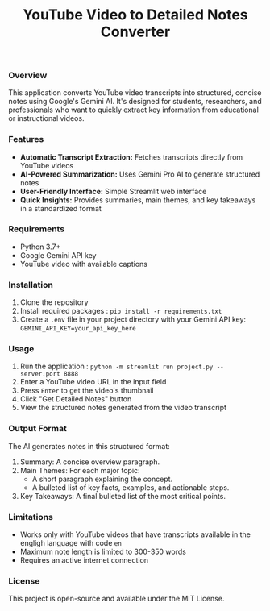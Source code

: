 <h1 align='center'>YouTube Video to Detailed Notes Converter</h1><br>

<h3>Overview</h3>
This application converts YouTube video transcripts into structured, concise notes using Google's Gemini AI. It's designed for students, researchers, and professionals who want to quickly extract key information from educational or instructional videos.<br>

<h3>Features</h3>

- <b>Automatic Transcript Extraction:</b> Fetches transcripts directly from YouTube videos
- <b>AI-Powered Summarization:</b> Uses Gemini Pro AI to generate structured notes
- <b>User-Friendly Interface:</b> Simple Streamlit web interface
- <b>Quick Insights:</b> Provides summaries, main themes, and key takeaways in a standardized format

<h3>Requirements</h3>

- Python 3.7+
- Google Gemini API key
- YouTube video with available captions

<h3>Installation</h3>

1. Clone the repository
2. Install required packages : `pip install -r requirements.txt`
3. Create a `.env` file in your project directory with your Gemini API key: `GEMINI_API_KEY=your_api_key_here`

<h3>Usage</h3>

1. Run the application : `python -m streamlit run project.py --server.port 8888`
2. Enter a YouTube video URL in the input field
3. Press `Enter` to get the video's thumbnail
4. Click "Get Detailed Notes" button
5. View the structured notes generated from the video transcript

<h3>Output Format</h3>

The AI generates notes in this structured format:
1. Summary: A concise overview paragraph.
2. Main Themes: For each major topic:
   - A short paragraph explaining the concept.
   - A bulleted list of key facts, examples, and actionable steps.
3. Key Takeaways: A final bulleted list of the most critical points.

<h3>Limitations</h3>

- Works only with YouTube videos that have transcripts available in the engligh language with code `en`
- Maximum note length is limited to 300-350 words
- Requires an active internet connection

<h3>License</h3>
This project is open-source and available under the MIT License.
